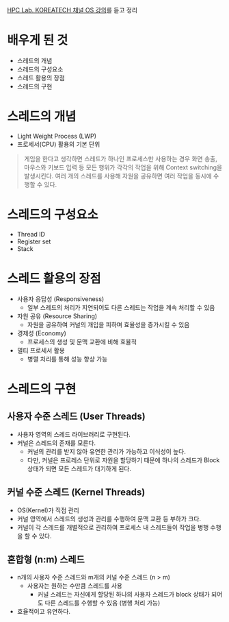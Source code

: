 [HPC Lab. KOREATECH 채널 OS 강의](https://www.youtube.com/playlist?list=PLBrGAFAIyf5rby7QylRc6JxU5lzQ9c4tN)를 듣고 정리

# 배우게 된 것

- 스레드의 개념
- 스레드의 구성요소
- 스레드 활용의 장점
- 스레드의 구현

# 스레드의 개념

- Light Weight Process (LWP)
- 프로세서(CPU) 활용의 기본 단위

> 게임을 한다고 생각하면
> 스레드가 하나인 프로세스만 사용하는 경우 화면 송출, 마우스와 키보드 입력 등 모든 행위가 각각의 작업을 위해 Context switching을 발생시킨다.
> 여러 개의 스레드를 사용해 자원을 공유하면 여러 작업을 동시에 수행할 수 있다.

# 스레드의 구성요소

- Thread ID
- Register set
- Stack

# 스레드 활용의 장점

- 사용자 응답성 (Responsiveness)
  - 일부 스레드의 처리가 지연되어도 다른 스레드는 작업을 계속 처리할 수 있음
- 자원 공유 (Resource Sharing)
  - 자원을 공유하여 커널의 개입을 피하며 효율성을 증가시킬 수 있음
- 경제성 (Economy)
  - 프로세스의 생성 및 문맥 교환에 비해 효율적
- 멀티 프로세서 활용
  - 병렬 처리를 통해 성능 향상 가능

# 스레드의 구현

## 사용자 수준 스레드 (User Threads)

- 사용자 영역의 스레드 라이브러리로 구현된다.
- 커널은 스레드의 존재를 모른다.
  - 커널의 관리를 받지 않아 유연한 관리가 가능하고 이식성이 높다.
  - 다만, 커널은 프로레스 단위로 자원을 할당하기 때문에 하나의 스레드가 Block 상태가 되면 모든 스레드가 대기하게 된다.

## 커널 수준 스레드 (Kernel Threads)

- OS(Kernel)가 직접 관리
- 커널 영역에서 스레드의 생성과 관리를 수행하여 문맥 교환 등 부하가 크다.
- 커널이 각 스레드를 개별적으로 관리하여 프로세스 내 스레드들이 작업을 병행 수행을 할 수 있다.

## 혼합형 (n:m) 스레드

- n개의 사용자 수준 스레드와 m개의 커널 수준 스레드 (n > m)
  - 사용자는 원하는 수만큼 스레드를 사용
    - 커널 스레드는 자신에게 할당된 하나의 사용자 스레드가 block 상태가 되어도 다른 스레드를 수행할 수 있음 (병행 처리 가능)
- 효율적이고 유연하다.
